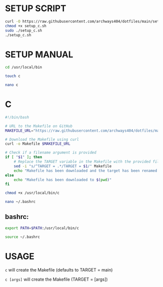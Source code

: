 # SETUP SCRIPT

```sh
curl -O https://raw.githubusercontent.com/archways404/dotfiles/main/setup_c.sh
chmod +x setup_c.sh
sudo ./setup_c.sh
./setup_c.sh
```

# SETUP MANUAL

```sh
cd /usr/local/bin
```

```sh
touch c
```

```sh
nano c
```
# C
```sh
#!/bin/bash

# URL to the Makefile on GitHub
MAKEFILE_URL="https://raw.githubusercontent.com/archways404/dotfiles/main/c-script"

# Download the Makefile using curl
curl -o Makefile $MAKEFILE_URL

# Check if a filename argument is provided
if [ "$1" ]; then
    # Replace the TARGET variable in the Makefile with the provided filename
    sed -i "s/^TARGET = .*/TARGET = $1/" Makefile
    echo "Makefile has been downloaded and the target has been renamed to $1 in $(pwd)"
else
    echo "Makefile has been downloaded to $(pwd)"
fi
```

```sh
chmod +x /usr/local/bin/c
```

```sh
nano ~/.bashrc
```

## bashrc:
```sh
export PATH=$PATH:/usr/local/bin/c
```

```sh
source ~/.bashrc
```

# USAGE
```c``` will create the Makefile (defaults to TARGET = main)

```c [args]``` will create the Makefile (TARGET = [args])
